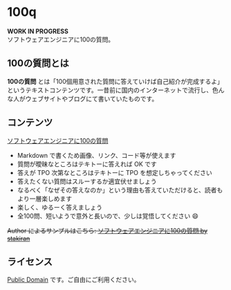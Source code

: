 # 100q

**WORK IN PROGRESS**  
ソフトウェアエンジニアに100の質問。

## 100の質問とは

**100の質問** とは「100個用意された質問に答えていけば自己紹介が完成するよ」というテキストコンテンツです。一昔前に国内のインターネットで流行し、色んな人がウェブサイトやブログにて書いていたものです。

## コンテンツ

[ソフトウェアエンジニアに100の質問](100q.md)

- Markdown で書くため画像、リンク、コード等が使えます
- 質問が曖昧なところはテキトーに答えれば OK です
- 答えが TPO 次第なところはテキトーに TPO を想定しちゃってください
- 答えたくない質問はスルーするか適宜伏せましょう
- なるべく「なぜその答えなのか」という理由も答えていただけると、読者もより一層楽しめます
- 楽しく、ゆるーく答えましょう
- 全100問、短いようで意外と長いので、少しは覚悟してください :smile:

~~Author によるサンプルはこちら: [ソフトウェアエンジニアに100の質問 by stakiran](100q_sample.md)~~

## ライセンス

[Public Domain](LICENSE) です。ご自由にご利用ください。
